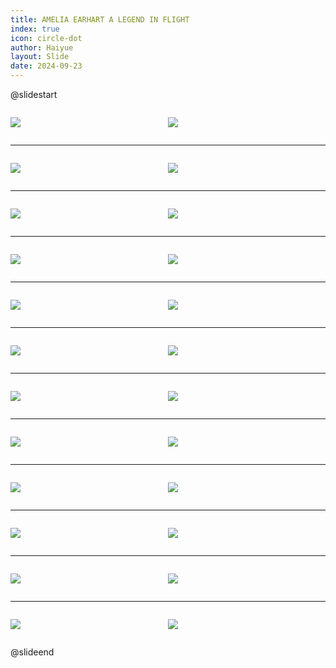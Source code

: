 ```yaml
---
title: AMELIA EARHART A LEGEND IN FLIGHT
index: true
icon: circle-dot
author: Haiyue
layout: Slide
date: 2024-09-23
---
```

 
@slidestart

<div style="display:flex">
<div style="flex:1">

![](/reading/english/Level-W/AMELIA%20EARHART%20A%20LEGEND%20IN%20FLIGHT/001.webp)
</div>
<div style="flex:1">

![](/reading/english/Level-W/AMELIA%20EARHART%20A%20LEGEND%20IN%20FLIGHT/002.webp)
</div>
</div>

---

<div style="display:flex">
<div style="flex:1">

![](/reading/english/Level-W/AMELIA%20EARHART%20A%20LEGEND%20IN%20FLIGHT/003.webp)
</div>
<div style="flex:1">

![](/reading/english/Level-W/AMELIA%20EARHART%20A%20LEGEND%20IN%20FLIGHT/004.webp)
</div>
</div>

---

<div style="display:flex">
<div style="flex:1">

![](/reading/english/Level-W/AMELIA%20EARHART%20A%20LEGEND%20IN%20FLIGHT/005.webp)
</div>
<div style="flex:1">

![](/reading/english/Level-W/AMELIA%20EARHART%20A%20LEGEND%20IN%20FLIGHT/006.webp)
</div>
</div>

---

<div style="display:flex">
<div style="flex:1">

![](/reading/english/Level-W/AMELIA%20EARHART%20A%20LEGEND%20IN%20FLIGHT/007.webp)
</div>
<div style="flex:1">

![](/reading/english/Level-W/AMELIA%20EARHART%20A%20LEGEND%20IN%20FLIGHT/008.webp)
</div>
</div>

---

<div style="display:flex">
<div style="flex:1">

![](/reading/english/Level-W/AMELIA%20EARHART%20A%20LEGEND%20IN%20FLIGHT/009.webp)
</div>
<div style="flex:1">

![](/reading/english/Level-W/AMELIA%20EARHART%20A%20LEGEND%20IN%20FLIGHT/010.webp)
</div>
</div>

---

<div style="display:flex">
<div style="flex:1">

![](/reading/english/Level-W/AMELIA%20EARHART%20A%20LEGEND%20IN%20FLIGHT/011.webp)
</div>
<div style="flex:1">

![](/reading/english/Level-W/AMELIA%20EARHART%20A%20LEGEND%20IN%20FLIGHT/012.webp)
</div>
</div>

---

<div style="display:flex">
<div style="flex:1">

![](/reading/english/Level-W/AMELIA%20EARHART%20A%20LEGEND%20IN%20FLIGHT/013.webp)
</div>
<div style="flex:1">

![](/reading/english/Level-W/AMELIA%20EARHART%20A%20LEGEND%20IN%20FLIGHT/014.webp)
</div>
</div>

---

<div style="display:flex">
<div style="flex:1">

![](/reading/english/Level-W/AMELIA%20EARHART%20A%20LEGEND%20IN%20FLIGHT/015.webp)
</div>
<div style="flex:1">

![](/reading/english/Level-W/AMELIA%20EARHART%20A%20LEGEND%20IN%20FLIGHT/016.webp)
</div>
</div>

---

<div style="display:flex">
<div style="flex:1">

![](/reading/english/Level-W/AMELIA%20EARHART%20A%20LEGEND%20IN%20FLIGHT/017.webp)
</div>
<div style="flex:1">

![](/reading/english/Level-W/AMELIA%20EARHART%20A%20LEGEND%20IN%20FLIGHT/018.webp)
</div>
</div>

---

<div style="display:flex">
<div style="flex:1">

![](/reading/english/Level-W/AMELIA%20EARHART%20A%20LEGEND%20IN%20FLIGHT/019.webp)
</div>
<div style="flex:1">

![](/reading/english/Level-W/AMELIA%20EARHART%20A%20LEGEND%20IN%20FLIGHT/020.webp)
</div>
</div>

---

<div style="display:flex">
<div style="flex:1">

![](/reading/english/Level-W/AMELIA%20EARHART%20A%20LEGEND%20IN%20FLIGHT/021.webp)
</div>
<div style="flex:1">

![](/reading/english/Level-W/AMELIA%20EARHART%20A%20LEGEND%20IN%20FLIGHT/022.webp)
</div>
</div>

---

<div style="display:flex">
<div style="flex:1">

![](/reading/english/Level-W/AMELIA%20EARHART%20A%20LEGEND%20IN%20FLIGHT/023.webp)
</div>
<div style="flex:1">

![](/reading/english/Level-W/AMELIA%20EARHART%20A%20LEGEND%20IN%20FLIGHT/024.webp)
</div>
</div>

@slideend